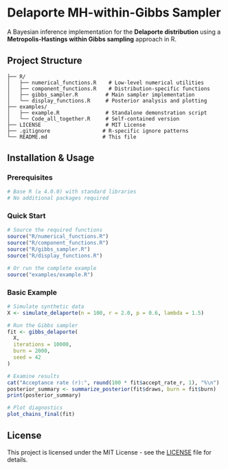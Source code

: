 # Delaporte MH-within-Gibbs Sampler

A Bayesian inference implementation for the **Delaporte distribution** using a **Metropolis-Hastings within Gibbs sampling** approach in R.


## Project Structure

```
├── R/
│   ├── numerical_functions.R    # Low-level numerical utilities
│   ├── component_functions.R    # Distribution-specific functions
│   ├── gibbs_sampler.R         # Main sampler implementation
│   └── display_functions.R     # Posterior analysis and plotting
├── examples/
│   ├── example.R               # Standalone demonstration script
│   └── Code_all_together.R     # Self-contained version
├── LICENSE                     # MIT License
├── .gitignore                 # R-specific ignore patterns
└── README.md                  # This file
```

## Installation & Usage

### Prerequisites

```r
# Base R (≥ 4.0.0) with standard libraries
# No additional packages required
```

### Quick Start

```r
# Source the required functions
source("R/numerical_functions.R")
source("R/component_functions.R") 
source("R/gibbs_sampler.R")
source("R/display_functions.R")

# Or run the complete example
source("examples/example.R")
```

### Basic Example

```r
# Simulate synthetic data
X <- simulate_delaporte(n = 100, r = 2.0, p = 0.6, lambda = 1.5)

# Run the Gibbs sampler
fit <- gibbs_delaporte(
  X, 
  iterations = 10000, 
  burn = 2000,
  seed = 42
)

# Examine results
cat("Acceptance rate (r):", round(100 * fit$accept_rate_r, 1), "%\n")
posterior_summary <- summarize_posterior(fit$draws, burn = fit$burn)
print(posterior_summary)

# Plot diagnostics
plot_chains_final(fit)
```

## License

This project is licensed under the MIT License - see the [LICENSE](LICENSE) file for details.

